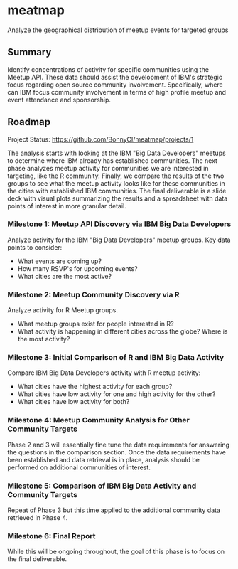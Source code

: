 # meatmap
Analyze the geographical distribution of meetup events for targeted groups

## Summary

Identify concentrations of activity for specific communities using the Meetup API. These data should assist the development of IBM's strategic focus regarding open source community involvement. Specifically, where can IBM focus community involvement in terms of high profile meetup and event attendance and sponsorship.

## Roadmap

Project Status: https://github.com/BonnyCI/meatmap/projects/1

The analysis starts with looking at the IBM "Big Data Developers" meetups to determine where IBM already has established communities. The next phase analyzes meetup activity for communities we are interested in targeting, like the R community. Finally, we compare the results of the two groups to see what the meetup activity looks like for these communities in the cities with established IBM communities. The final deliverable is a slide deck with visual plots summarizing the results and a spreadsheet with data points of interest in more granular detail.

### Milestone 1: Meetup API Discovery via IBM Big Data Developers

Analyze activity for the IBM "Big Data Developers" meetup groups. Key data points to consider:
* What events are coming up?
* How many RSVP's for upcoming events?
* What cities are the most active?

### Milestone 2: Meetup Community Discovery via R

Analyze activity for R Meetup groups.
* What meetup groups exist for people interested in R?
* What activity is happening in different cities across the globe? Where is the most activity?

### Milestone 3: Initial Comparison of R and IBM Big Data Activity

Compare IBM Big Data Developers activity with R meetup activity:
* What cities have the highest activity for each group?
* What cities have low activity for one and high activity for the other?
* What cities have low activity for both?

### Milestone 4: Meetup Community Analysis for Other Community Targets

Phase 2 and 3 will essentially fine tune the data requirements for answering the questions in the comparison section. Once the data requirements have been established and data retrieval is in place, analysis should be performed on additional communities of interest.

### Milestone 5: Comparison of IBM Big Data Activity and Community Targets

Repeat of Phase 3 but this time applied to the additional community data retrieved in Phase 4.

### Milestone 6: Final Report

While this will be ongoing throughout, the goal of this phase is to focus on the final deliverable.

